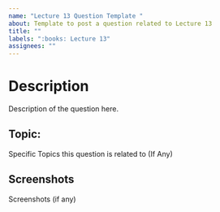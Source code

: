 ```yaml
---
name: "Lecture 13 Question Template "
about: Template to post a question related to Lecture 13
title: ""
labels: ":books: Lecture 13"
assignees: ""
---
```


# Description

Description of the question here.

## Topic:

Specific Topics this question is related to (If Any)

## Screenshots

Screenshots (if any)
